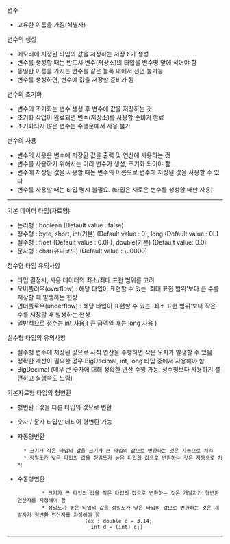 변수
- 고유한 이름을 가짐(식별자)

변수의 생성
- 메모리에 지정된 타입의 값을 저장하는 저장소가 생성
- 변수를 생성할 때는 반드시 변수(저장소)의 타입을 변수명 앞에 적어야 함
- 동일한 이름을 가지는 변수를 같은 블록 내에서 선언 불가능
- 변수를 생성하면, 변수에 값을 저장할 준비가 됨

변수의 초기화
- 변수의 초기화는 변수 생성 후 변수에 값을 저장하는 것
- 초기화 작업이 완료되면 변수(저장소)를 사용할 준비가 완료
- 초기화되지 않은 변수는 수행문에서 사용 불가

변수의 사용
- 변수의 사용은 변수에 저장된 값을 출력 및 연산에 사용하는 것
- 변수를 사용하기 위해서는 미리 변수가 생성, 초기화 되어야 함
- 변수에 저장된 값을 사용할 때는 변수의 이름으로 변수에 저장된 값을 사용할 수 있다
- 변수를 사용할 때는 타입 명시 불필요. (타입은 새로운 변수를 생성할 때만 사용)

------------------------------------------------------------------------------------------------

기본 데이터 타입(자료형)
- 논리형 : boolean (Default value : false)
- 정수형 : byte, short, int(기본)  (Default value : 0),   long (Default value : 0L)
- 실수형 : float  (Default value : 0.0F),    double(기본)   (Default value: 0.0)
- 문자형 : char(유니코드)   (Default value : \u0000)

정수형 타입 유의사항
- 타입 결정시, 사용 데이터의 최소/최대 표현 범위를 고려
- 오버플러우(overflow) : 해당 타입이 표현할 수 있는 '최대 표현 범위'보다 큰 수를 저장할 때 발생하는 현상
- 언더플로우(underflow) : 해당 타입이 표현할 수 있는 '최소 표현 범위'보다 작은 수를 저장할 때 발생하는 현상
- 일반적으로 정수는 int 사용 ( 큰 금액일 때는 long 사용 )

실수형 타입의 유의사항
- 실수형 변수에 저장된 값으로 사칙 연산을 수행하면 작은 오차가 발생할 수 있음
- 정확한 계산이 필요한 경우 BigDecimal, int, long 타입 중에서 사용해야 함
- BigDecimal (매우 큰 숫자에 대해 정확한 연산 수행 가능, 정수형보다 사용하기 불편하고 실행속도 느림)

기본자료형 타입의 형변환
- 형변환 : 값을 다른 타입의 값으로 변환
- 숫자 / 문자 타입만 데티어 형변환 가능
- 자동형변환

        * 크기가 작은 타입의 값을 크기가 큰 타입의 값으로 변환하는 것은 자동으로 처리
        * 정밀도가 낮은 타입의 값을 정밀도가 높은 타입의 값으로 변환하는 것은 자동으로 처리
- 수동형변환
 
              * 크기가 큰 타입의 값을 작은 타입의 값으로 변환하는 것은 개발자가 형변환 연산자를 지정해야 함
              * 정밀도가 높은 타입의 값을 정밀도가 낮은 타입의 값으로 변환하는 것은 개발자가 형변환 연산자를 지정해야 함  
                            (ex : double c = 3.14;
                              int d = (int) c;)
                              
------------------------------------------------------------------------------------------------
